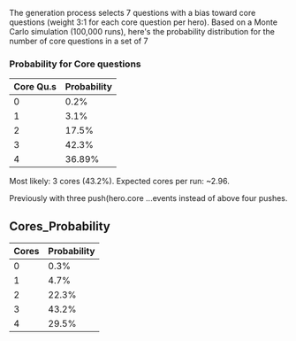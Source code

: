 The generation process selects 7 questions with a bias toward core questions (weight 3:1 for each core question per hero). Based on a Monte Carlo simulation (100,000 runs), here's the probability distribution for the number of core questions in a set of 7

### Probability for Core questions 

| Core Qu.s | Probability |
|-----------|-------------|
| 0         | 0.2%        |
| 1         | 3.1%        |
| 2         | 17.5%       |
| 3         | 42.3%       |
| 4         | 36.89%       |

Most likely: 3 cores (43.2%). Expected cores per run: ~2.96.



Previously with three push(hero.core ...events instead of above four pushes. 
## Cores_Probability

| Cores | Probability |
|-------|-------------|
| 0     | 0.3%        |
| 1     | 4.7%        |
| 2     | 22.3%       |
| 3     | 43.2%       |
| 4     | 29.5%       |
